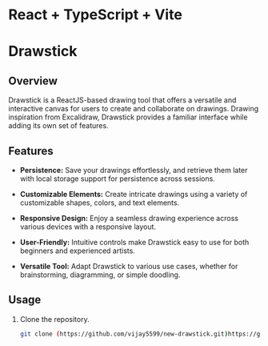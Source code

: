 # React + TypeScript + Vite
# Drawstick

## Overview

Drawstick is a ReactJS-based drawing tool that offers a versatile and interactive canvas for users to create and collaborate on drawings. Drawing inspiration from Excalidraw, Drawstick provides a familiar interface while adding its own set of features.

## Features

- **Persistence:** Save your drawings effortlessly, and retrieve them later with local storage support for persistence across sessions.

- **Customizable Elements:** Create intricate drawings using a variety of customizable shapes, colors, and text elements.

- **Responsive Design:** Enjoy a seamless drawing experience across various devices with a responsive layout.

- **User-Friendly:** Intuitive controls make Drawstick easy to use for both beginners and experienced artists.

- **Versatile Tool:** Adapt Drawstick to various use cases, whether for brainstorming, diagramming, or simple doodling.

## Usage

1. Clone the repository.
   ```bash
   git clone (https://github.com/vijay5599/new-drawstick.git)https://github.com/vijay5599/new-drawstick.git

